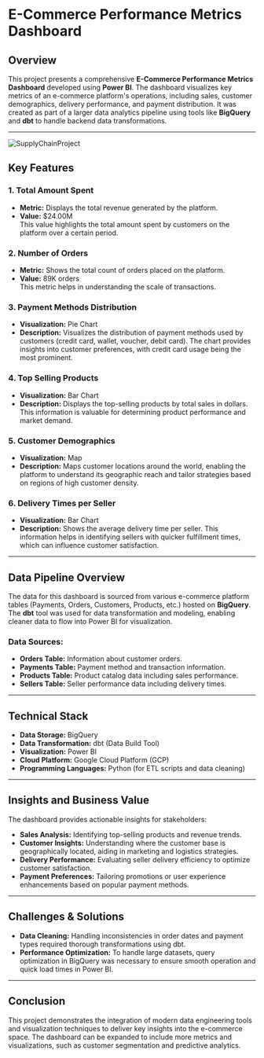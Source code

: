 # E-Commerce Performance Metrics Dashboard

## Overview

This project presents a comprehensive **E-Commerce Performance Metrics Dashboard** developed using **Power BI**. The dashboard visualizes key metrics of an e-commerce platform's operations, including sales, customer demographics, delivery performance, and payment distribution. It was created as part of a larger data analytics pipeline using tools like **BigQuery** and **dbt** to handle backend data transformations.

---
![SupplyChainProject](https://github.com/user-attachments/assets/f9f3b71c-8149-4732-9fa5-2375993fe3b8)

## Key Features

### 1. **Total Amount Spent**  
   - **Metric:** Displays the total revenue generated by the platform.  
   - **Value:** \$24.00M  
   This value highlights the total amount spent by customers on the platform over a certain period.

### 2. **Number of Orders**  
   - **Metric:** Shows the total count of orders placed on the platform.  
   - **Value:** 89K orders  
   This metric helps in understanding the scale of transactions.

### 3. **Payment Methods Distribution**  
   - **Visualization:** Pie Chart  
   - **Description:** Visualizes the distribution of payment methods used by customers (credit card, wallet, voucher, debit card). The chart provides insights into customer preferences, with credit card usage being the most prominent.

### 4. **Top Selling Products**  
   - **Visualization:** Bar Chart  
   - **Description:** Displays the top-selling products by total sales in dollars. This information is valuable for determining product performance and market demand.

### 5. **Customer Demographics**  
   - **Visualization:** Map  
   - **Description:** Maps customer locations around the world, enabling the platform to understand its geographic reach and tailor strategies based on regions of high customer density.

### 6. **Delivery Times per Seller**  
   - **Visualization:** Bar Chart  
   - **Description:** Shows the average delivery time per seller. This information helps in identifying sellers with quicker fulfillment times, which can influence customer satisfaction.

---

## Data Pipeline Overview

The data for this dashboard is sourced from various e-commerce platform tables (Payments, Orders, Customers, Products, etc.) hosted on **BigQuery**. The **dbt** tool was used for data transformation and modeling, enabling cleaner data to flow into Power BI for visualization.

### Data Sources:
- **Orders Table:** Information about customer orders.
- **Payments Table:** Payment method and transaction information.
- **Products Table:** Product catalog data including sales performance.
- **Sellers Table:** Seller performance data including delivery times.

---

## Technical Stack

- **Data Storage:** BigQuery  
- **Data Transformation:** dbt (Data Build Tool)  
- **Visualization:** Power BI  
- **Cloud Platform:** Google Cloud Platform (GCP)  
- **Programming Languages:** Python (for ETL scripts and data cleaning)

---


## Insights and Business Value

The dashboard provides actionable insights for stakeholders:
- **Sales Analysis:** Identifying top-selling products and revenue trends.
- **Customer Insights:** Understanding where the customer base is geographically located, aiding in marketing and logistics strategies.
- **Delivery Performance:** Evaluating seller delivery efficiency to optimize customer satisfaction.
- **Payment Preferences:** Tailoring promotions or user experience enhancements based on popular payment methods.

---

## Challenges & Solutions

- **Data Cleaning:** Handling inconsistencies in order dates and payment types required thorough transformations using dbt.
- **Performance Optimization:** To handle large datasets, query optimization in BigQuery was necessary to ensure smooth operation and quick load times in Power BI.

---

## Conclusion

This project demonstrates the integration of modern data engineering tools and visualization techniques to deliver key insights into the e-commerce space. The dashboard can be expanded to include more metrics and visualizations, such as customer segmentation and predictive analytics.

